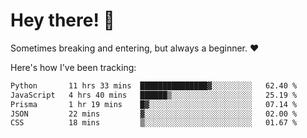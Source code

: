 # Hey there! 👋
Sometimes breaking and entering, but always a beginner. ❤️

Here's how I've been tracking:
<!--START_SECTION:waka-->

```txt
Python       11 hrs 33 mins  ███████████████▓░░░░░░░░░   62.40 %
JavaScript   4 hrs 40 mins   ██████▒░░░░░░░░░░░░░░░░░░   25.19 %
Prisma       1 hr 19 mins    █▓░░░░░░░░░░░░░░░░░░░░░░░   07.14 %
JSON         22 mins         ▓░░░░░░░░░░░░░░░░░░░░░░░░   02.00 %
CSS          18 mins         ▒░░░░░░░░░░░░░░░░░░░░░░░░   01.67 %
```

<!--END_SECTION:waka-->
